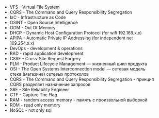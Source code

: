 - VFS - Virtual File System
- CQRS - The Command and Query Responsibility Segregation
- IaC - Infrastructure as Code
- OSINT - Open Source Intelligence
- OOM - Out Of Memory
- DHCP - Dynamic Host Configuration Protocol (for wifi 192.168.x.x)
- APIPA - Automatic Private IP Addressing (for independent net 169.254.x.x)
- DevOps - development & operations
- RAD - rapid application development
- CSRF - Cross-Site Request Forgery
- PLM - Product Lifecycle Management — жизненный цикл продукта
- OSI - The Open Systems Interconnection model — сетевая модель стека (магазина) сетевых протоколов
- CQRS - The Command and Query Responsibility Segregation - принцип CQRS разделяет назначение запросов
- SRE - Site Reliability Engineer
- CTF - Capture The Flag
- RAM - random access memory - память с произвольной выборкой
- ROM - read only memory
- NoSQL - not only sql
